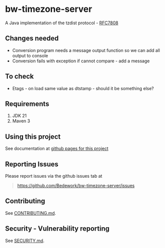 # bw-timezone-server

A Java implementation of the tzdist protocol - [RFC7808](https://tools.ietf.org/html/rfc7808)

## Changes needed
   *  Conversion program needs a message output function so we can add all output to console
   *  Conversion fails with exception if cannot compare - add a message 

## To check
   *  Etags - on load same value as dtstamp - should it be something else?

## Requirements

1. JDK 21
2. Maven 3


## Using this project
See documentation at [github pages for this project](https://bedework.github.io/bw-timezone-server/)

## Reporting Issues
Please report issues via the github issues tab at
> https://github.com/Bedework/bw-timezone-server/issues

## Contributing
See [CONTRIBUTING.md](CONTRIBUTING.md).

## Security - Vulnerability reporting
See [SECURITY.md](SECURITY.md).
